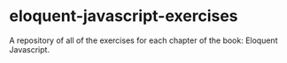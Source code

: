 # eloquent-javascript-exercises
A repository of all of the exercises for each chapter of the book: Eloquent Javascript.
